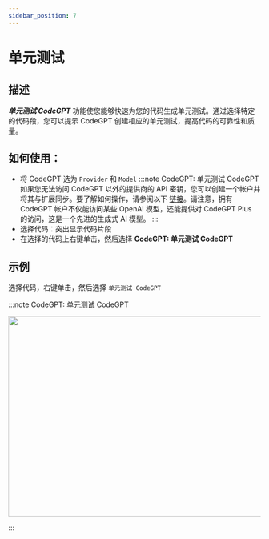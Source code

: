 ```yaml
---
sidebar_position: 7
---
```


# 单元测试

## 描述

***单元测试 CodeGPT*** 功能使您能够快速为您的代码生成单元测试。通过选择特定的代码段，您可以提示 CodeGPT 创建相应的单元测试，提高代码的可靠性和质量。

## 如何使用：
- 将 CodeGPT 选为 `Provider` 和 `Model`
:::note CodeGPT: 单元测试 CodeGPT
如果您无法访问 CodeGPT 以外的提供商的 API 密钥，您可以创建一个帐户并将其与扩展同步。要了解如何操作，请参阅以下 [链接](https://intercom.help/codegpt/zh/articles/8699317-connect-with-codegpt-new-extension)。请注意，拥有 CodeGPT 帐户不仅能访问某些 OpenAI 模型，还能提供对 CodeGPT Plus 的访问，这是一个先进的生成式 AI 模型。
:::
- 选择代码：突出显示代码片段
- 在选择的代码上右键单击，然后选择 **CodeGPT: 单元测试 CodeGPT**

## 示例
选择代码，右键单击，然后选择 `单元测试 CodeGPT`

:::note CodeGPT: 单元测试 CodeGPT
<p align="center">
  <img width="650" height="400" src="https://github.com/davila7/code-gpt-docs/assets/37567214/033952ac-dfa4-48c3-aca6-737ca02b29e3" />
</p>
:::
